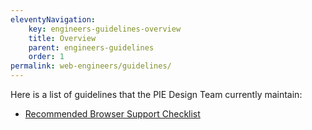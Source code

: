 ```yaml
---
eleventyNavigation:
    key: engineers-guidelines-overview
    title: Overview
    parent: engineers-guidelines
    order: 1
permalink: web-engineers/guidelines/
---
```


Here is a list of guidelines that the PIE Design Team currently maintain:

- [Recommended Browser Support Checklist](/web-engineers/guidelines/browser-support/)
